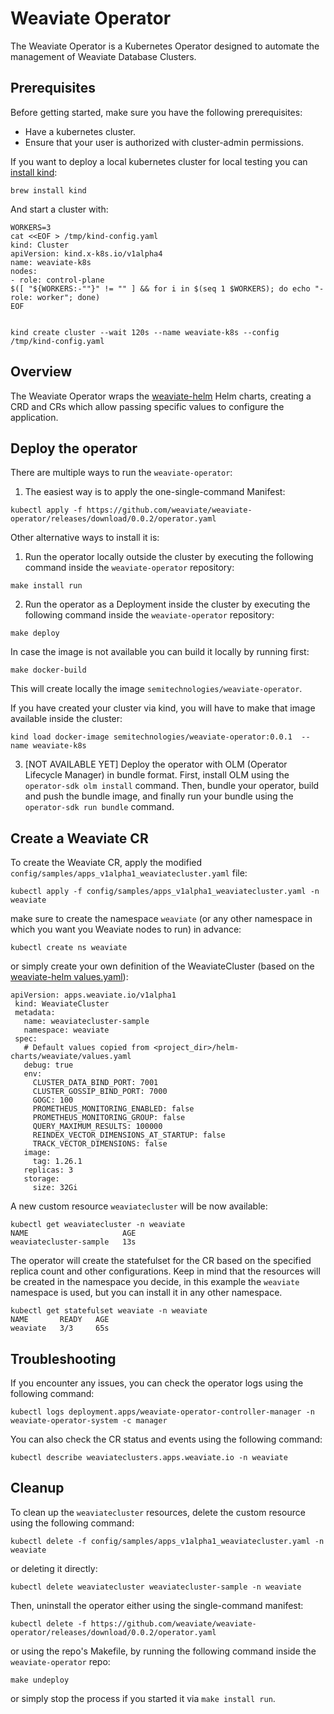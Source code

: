 # Weaviate Operator

The Weaviate Operator is a Kubernetes Operator designed to automate the management of Weaviate Database Clusters.

## Prerequisites

Before getting started, make sure you have the following prerequisites:

- Have a kubernetes cluster.
- Ensure that your user is authorized with cluster-admin permissions.

If you want to deploy a local kubernetes cluster for local testing you can [install kind](https://kind.sigs.k8s.io/docs/user/quick-start/#installation):
```
brew install kind
```

And start a cluster with:
```
WORKERS=3
cat <<EOF > /tmp/kind-config.yaml
kind: Cluster
apiVersion: kind.x-k8s.io/v1alpha4
name: weaviate-k8s
nodes:
- role: control-plane
$([ "${WORKERS:-""}" != "" ] && for i in $(seq 1 $WORKERS); do echo "- role: worker"; done)
EOF


kind create cluster --wait 120s --name weaviate-k8s --config /tmp/kind-config.yaml
```

## Overview

The Weaviate Operator wraps the [weaviate-helm](https://github.com/weaviate/weaviate-helm) Helm charts, creating a CRD and CRs which allow passing specific values to configure the application.


## Deploy the operator

There are multiple ways to run the `weaviate-operator`:

1. The easiest way is to apply the one-single-command Manifest:

```shell
kubectl apply -f https://github.com/weaviate/weaviate-operator/releases/download/0.0.2/operator.yaml
```

Other alternative ways to install it is:

1. Run the operator locally outside the cluster by executing the following command inside the `weaviate-operator` repository:

```shell
make install run
```

2. Run the operator as a Deployment inside the cluster by executing the following command inside the `weaviate-operator` repository:

```shell
make deploy
```

In case the image is not available you can build it locally by running first:

```shell
make docker-build
```

This will create locally the image `semitechnologies/weaviate-operator`.

If you have created your cluster via kind, you will have to make that image available inside the cluster:

```shell
kind load docker-image semitechnologies/weaviate-operator:0.0.1  --name weaviate-k8s
```

3. [NOT AVAILABLE YET] Deploy the operator with OLM (Operator Lifecycle Manager) in bundle format. First, install OLM using the `operator-sdk olm install` command. Then, bundle your operator, build and push the bundle image, and finally run your bundle using the `operator-sdk run bundle` command.

## Create a Weaviate CR

To create the Weaviate CR, apply the modified `config/samples/apps_v1alpha1_weaviatecluster.yaml` file:

```shell
kubectl apply -f config/samples/apps_v1alpha1_weaviatecluster.yaml -n weaviate
```

make sure to create the namespace `weaviate` (or any other namespace in which you want you Weaviate nodes to run) in advance:

```shell
kubectl create ns weaviate
```

or simply create your own definition of the WeaviateCluster (based on the [weaviate-helm values.yaml](https://github.com/weaviate/weaviate-helm/blob/master/weaviate/values.yaml)):

```
apiVersion: apps.weaviate.io/v1alpha1
 kind: WeaviateCluster
 metadata:
   name: weaviatecluster-sample
   namespace: weaviate
 spec:
   # Default values copied from <project_dir>/helm-charts/weaviate/values.yaml
   debug: true
   env:
     CLUSTER_DATA_BIND_PORT: 7001
     CLUSTER_GOSSIP_BIND_PORT: 7000
     GOGC: 100
     PROMETHEUS_MONITORING_ENABLED: false
     PROMETHEUS_MONITORING_GROUP: false
     QUERY_MAXIMUM_RESULTS: 100000
     REINDEX_VECTOR_DIMENSIONS_AT_STARTUP: false
     TRACK_VECTOR_DIMENSIONS: false
   image:
     tag: 1.26.1
   replicas: 3
   storage:
     size: 32Gi
```
A new custom resource `weaviatecluster` will be now available:

```shell
kubectl get weaviatecluster -n weaviate
NAME                     AGE
weaviatecluster-sample   13s

```
The operator will create the statefulset for the CR based on the specified replica count and other configurations. Keep in mind that the resources will be created in the namespace you decide, in this example the `weaviate` namespace is used, but you can install it in any other namespace. 

```shell
kubectl get statefulset weaviate -n weaviate
NAME       READY   AGE
weaviate   3/3     65s
```

## Troubleshooting

If you encounter any issues, you can check the operator logs using the following command:

```shell
kubectl logs deployment.apps/weaviate-operator-controller-manager -n weaviate-operator-system -c manager
```

You can also check the CR status and events using the following command:

```shell
kubectl describe weaviateclusters.apps.weaviate.io -n weaviate
```

## Cleanup

To clean up the `weaviatecluster` resources, delete the custom resource using the following command:

```shell
kubectl delete -f config/samples/apps_v1alpha1_weaviatecluster.yaml -n weaviate
```
or deleting it directly:

```shell
kubectl delete weaviatecluster weaviatecluster-sample -n weaviate
```

Then, uninstall the operator either using the single-command manifest:

```shell
kubectl delete -f https://github.com/weaviate/weaviate-operator/releases/download/0.0.2/operator.yaml
```

or using the repo's Makefile, by running the following command inside the `weaviate-operator` repo:

```shell
make undeploy
```

or simply stop the process if you started it via `make install run`.

